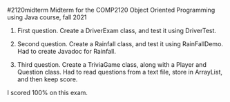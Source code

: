 #2120midterm
Midterm for the COMP2120 Object Oriented Programming using Java course, fall 2021

1) First question.  Create a DriverExam class, and test it using DriverTest.  

2) Second question.  Create a Rainfall class, and test it using RainFallDemo. Had to create Javadoc for Rainfall.

3) Third question.  Create a TriviaGame class, along with a Player and Question class.  Had to read questions from a text file, store in ArrayList, and then keep score. 

I scored 100% on this exam.
